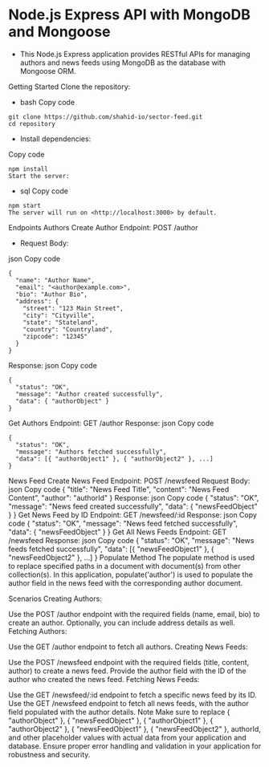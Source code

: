 # Node.js Express API with MongoDB and Mongoose

- This Node.js Express application provides RESTful APIs for managing authors and news feeds using MongoDB as the database with Mongoose ORM.

Getting Started
Clone the repository:


- bash
Copy code
```
git clone https://github.com/shahid-io/sector-feed.git
cd repository
```

- Install dependencies:

Copy code
```
npm install
Start the server:
```

- sql
Copy code
```
npm start
The server will run on <http://localhost:3000> by default.
```
Endpoints
Authors
Create Author
Endpoint: POST /author
* Request Body:

json
Copy code

```
{
  "name": "Author Name",
  "email": "<author@example.com>",
  "bio": "Author Bio",
  "address": {
    "street": "123 Main Street",
    "city": "Cityville",
    "state": "Stateland",
    "country": "Countryland",
    "zipcode": "12345"
  }
}
```
Response:
json
Copy code
```
{
  "status": "OK",
  "message": "Author created successfully",
  "data": { "authorObject" }
}
```
Get Authors
Endpoint: GET /author
Response:
json
Copy code

```
{
  "status": "OK",
  "message": "Authors fetched successfully",
  "data": [{ "authorObject1" }, { "authorObject2" }, ...]
}
```
News Feed
Create News Feed
Endpoint: POST /newsfeed
Request Body:
json
Copy code
{
  "title": "News Feed Title",
  "content": "News Feed Content",
  "author": "authorId"
}
Response:
json
Copy code
{
  "status": "OK",
  "message": "News feed created successfully",
  "data": { "newsFeedObject" }
}
Get News Feed by ID
Endpoint: GET /newsfeed/:id
Response:
json
Copy code
{
  "status": "OK",
  "message": "News feed fetched successfully",
  "data": { "newsFeedObject" }
}
Get All News Feeds
Endpoint: GET /newsfeed
Response:
json
Copy code
{
  "status": "OK",
  "message": "News feeds fetched successfully",
  "data": [{ "newsFeedObject1" }, { "newsFeedObject2" }, ...]
}
Populate Method
The populate method is used to replace specified paths in a document with document(s) from other collection(s). In this application, populate('author') is used to populate the author field in the news feed with the corresponding author document.

Scenarios
Creating Authors:

Use the POST /author endpoint with the required fields (name, email, bio) to create an author. Optionally, you can include address details as well.
Fetching Authors:

Use the GET /author endpoint to fetch all authors.
Creating News Feeds:

Use the POST /newsfeed endpoint with the required fields (title, content, author) to create a news feed. Provide the author field with the ID of the author who created the news feed.
Fetching News Feeds:

Use the GET /newsfeed/:id endpoint to fetch a specific news feed by its ID.
Use the GET /newsfeed endpoint to fetch all news feeds, with the author field populated with the author details.
Note
Make sure to replace { "authorObject" }, { "newsFeedObject" }, { "authorObject1" }, { "authorObject2" }, { "newsFeedObject1" }, { "newsFeedObject2" }, authorId, and other placeholder values with actual data from your application and database.
Ensure proper error handling and validation in your application for robustness and security.
